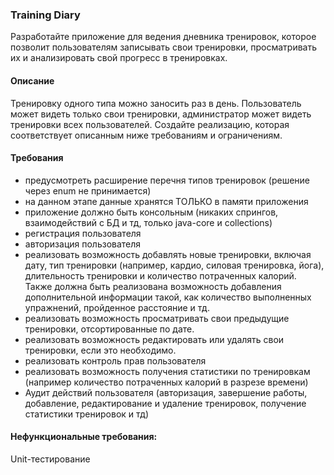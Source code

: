 ### Training Diary
Разработайте приложение для ведения дневника тренировок, которое позволит пользователям записывать свои тренировки, просматривать их и анализировать свой прогресс в тренировках.

#### Описание 
Тренировку одного типа можно заносить раз в день.
Пользователь может видеть только свои тренировки, администратор может видеть тренировки всех пользователей.
Создайте реализацию, которая соответствует описанным ниже требованиям и ограничениям.

#### Требования 
- предусмотреть расширение перечня типов тренировок (решение через enum не принимается)
- на данном этапе данные хранятся ТОЛЬКО в памяти приложения
- приложение должно быть консольным (никаких спрингов, взаимодействий с БД и тд, только java-core и collections)
- регистрация пользователя
- авторизация пользователя
- реализовать возможность добавлять новые тренировки, включая дату, тип тренировки (например, кардио, силовая тренировка, йога), длительность тренировки и количество потраченных калорий. Также должна быть реализована возможность добавления дополнительной информации такой, как количество выполненных упражнений, пройденное расстояние и тд.
- реализовать возможность просматривать свои предыдущие тренировки, отсортированные по дате.
- реализовать возможность редактировать или удалять свои тренировки, если это необходимо.
- реализовать контроль прав пользователя
- реализовать возможность получения статистики по тренировкам (например количество потраченных калорий в разрезе времени)
- Аудит действий пользователя (авторизация, завершение работы, добавление, редактирование и удаление тренировок, получение статистики тренировок и тд)

#### Нефункциональные требования: 
Unit-тестирование
